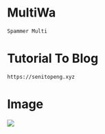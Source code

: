 # MultiWa
```
Spammer Multi
```

# Tutorial To Blog
```
https://senitopeng.xyz
```

# Image
<img src=".Image/Wa.png">
